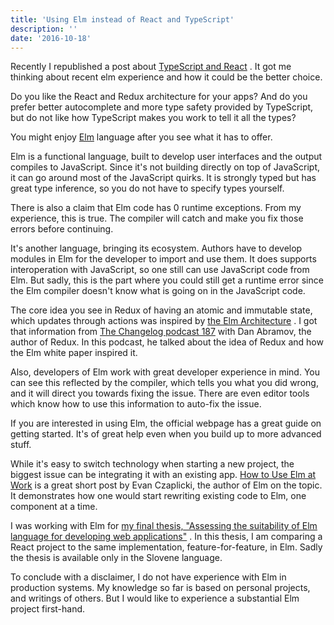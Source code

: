 ```yaml
---
title: 'Using Elm instead of React and TypeScript'
description: ''
date: '2016-10-18'
---
```


Recently I republished a post about [TypeScript and React](https://medium.com/out-of-memory/typescript-with-react-and-jsx-2749eac50bfa#.dsm4a48sp) . It got me thinking about recent elm experience and how it could be the better choice.

Do you like the React and Redux architecture for your apps? And do you prefer better autocomplete and more type safety provided by TypeScript, but do not like how TypeScript makes you work to tell it all the types?

You might enjoy [Elm](http://elm-lang.org/) language after you see what it has to offer.

Elm is a functional language, built to develop user interfaces and the output compiles to JavaScript. Since it's not building directly on top of JavaScript, it can go around most of the JavaScript quirks. It is strongly typed but has great type inference, so you do not have to specify types yourself.

There is also a claim that Elm code has 0 runtime exceptions. From my experience, this is true. The compiler will catch and make you fix those errors before continuing.

It's another language, bringing its ecosystem. Authors have to develop modules in Elm for the developer to import and use them. It does supports interoperation with JavaScript, so one still can use JavaScript code from Elm. But sadly, this is the part where you could still get a runtime error since the Elm compiler doesn't know what is going on in the JavaScript code.

The core idea you see in Redux of having an atomic and immutable state, which updates through actions was inspired by [the Elm Architecture](https://guide.elm-lang.org/architecture/) . I got that information from [The Changelog podcast 187](https://changelog.com/podcast/187) with Dan Abramov, the author of Redux. In this podcast, he talked about the idea of Redux and how the Elm white paper inspired it.

Also, developers of Elm work with great developer experience in mind. You can see this reflected by the compiler, which tells you what you did wrong, and it will direct you towards fixing the issue. There are even editor tools which know how to use this information to auto-fix the issue.

If you are interested in using Elm, the official webpage has a great guide on getting started. It's of great help even when you build up to more advanced stuff.

While it's easy to switch technology when starting a new project, the biggest issue can be integrating it with an existing app. [How to Use Elm at Work](http://elm-lang.org/blog/how-to-use-elm-at-work) is a great short post by Evan Czaplicki, the author of Elm on the topic. It demonstrates how one would start rewriting existing code to Elm, one component at a time.

I was working with Elm for [my final thesis, "Assessing the suitability of Elm language for developing web applications"](http://eprints.fri.uni-lj.si/4111/) . In this thesis, I am comparing a React project to the same implementation, feature-for-feature, in Elm. Sadly the thesis is available only in the Slovene language.

To conclude with a disclaimer, I do not have experience with Elm in production systems. My knowledge so far is based on personal projects, and writings of others. But I would like to experience a substantial Elm project first-hand.
